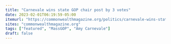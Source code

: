 ```yaml
---
title: "Carnevale wins state GOP chair post by 3 votes"
date: 2023-02-01T06:19:59-05:00
itemurl: "https://commonwealthmagazine.org/politics/carnevale-wins-state-gop-chair-post-by-3-votes/"
sites: "commonwealthmagazine.org"
tags: ["featured", "MassGOP", "Amy Carnevale"]
draft: false
---
```


